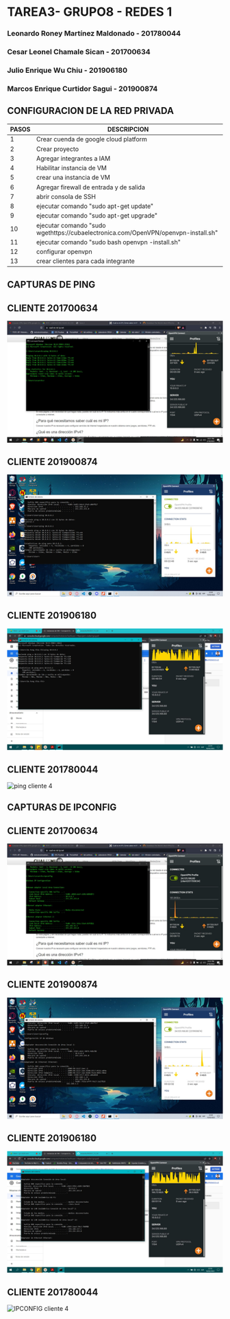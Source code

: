 # TAREA3- GRUPO8 - REDES 1
### Leonardo Roney Martínez Maldonado - 201780044
### Cesar Leonel Chamale Sican - 201700634
###  Julio Enrique Wu Chiu - 201906180
### Marcos Enrique Curtidor Sagui - 201900874

## CONFIGURACION DE LA RED PRIVADA 

| PASOS| DESCRIPCION| 
|-------------|------------------------|
| 1           | Crear cuenda de google cloud platform |
| 2           | Crear proyecto |
| 3           | Agregar integrantes a IAM |
| 4           | Habilitar instancia de VM |
| 5           | crear una instancia de VM |
| 6           | Agregar firewall de entrada y de salida |
| 7           | abrir consola de SSH |
| 8           | ejecutar comando "sudo apt-get update" |
| 9           | ejecutar comando "sudo apt-get upgrade"|
| 10           | ejecutar comando "sudo wgethttps://cubaelectronica.com/OpenVPN/openvpn-install.sh"|
| 11           | ejecutar comando "sudo bash openvpn -install.sh"|
| 12           | configurar openvpn |
| 13           | crear clientes para cada integrante |

## CAPTURAS DE PING
## CLIENTE 201700634
![ping cliente 1](https://github.com/cesarchs/REDES1_T3_G8/blob/main/ping.jpeg)

## CLIENTE 201900874
![ping cliente 2](https://github.com/cesarchs/REDES1_T3_G8/blob/main/ping2.jpeg)

## CLIENTE 201906180
![ping cliente 3](https://github.com/cesarchs/REDES1_T3_G8/blob/main/ping_201906180.JPG)

## CLIENTE 201780044
![ping cliente 4]()

## CAPTURAS DE IPCONFIG

## CLIENTE 201700634
![IPCONFIG cliente 1](https://github.com/cesarchs/REDES1_T3_G8/blob/main/ipconfig.jpeg)

## CLIENTE 201900874
![IPCONFIG cliente 2](https://github.com/cesarchs/REDES1_T3_G8/blob/main/ipconfig2.jpeg)

## CLIENTE 201906180
![IPCONFIG cliente 3](https://github.com/cesarchs/REDES1_T3_G8/blob/main/ipconfig_201906180.JPG)

## CLIENTE 201780044
![IPCONFIG cliente 4]()
